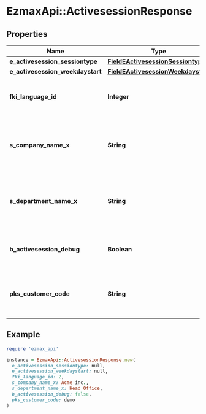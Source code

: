 # EzmaxApi::ActivesessionResponse

## Properties

| Name | Type | Description | Notes |
| ---- | ---- | ----------- | ----- |
| **e_activesession_sessiontype** | [**FieldEActivesessionSessiontype**](FieldEActivesessionSessiontype.md) |  |  |
| **e_activesession_weekdaystart** | [**FieldEActivesessionWeekdaystart**](FieldEActivesessionWeekdaystart.md) |  |  |
| **fki_language_id** | **Integer** | The unique ID of the Language.  Valid values:  |Value|Description| |-|-| |1|French| |2|English| |  |
| **s_company_name_x** | **String** | The Name of the Company in the language of the requester |  |
| **s_department_name_x** | **String** | The Name of the Department in the language of the requester |  |
| **b_activesession_debug** | **Boolean** | Whether the active session is in debug or not |  |
| **pks_customer_code** | **String** | The customer code assigned to your account |  |

## Example

```ruby
require 'ezmax_api'

instance = EzmaxApi::ActivesessionResponse.new(
  e_activesession_sessiontype: null,
  e_activesession_weekdaystart: null,
  fki_language_id: 2,
  s_company_name_x: Acme inc.,
  s_department_name_x: Head Office,
  b_activesession_debug: false,
  pks_customer_code: demo
)
```

